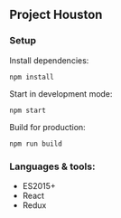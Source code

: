 ## Project Houston

### Setup

Install dependencies:
```
npm install
```
Start in development mode:
```
npm start
```
Build for production:
```
npm run build
```
### Languages & tools:
* ES2015+
* React
* Redux
